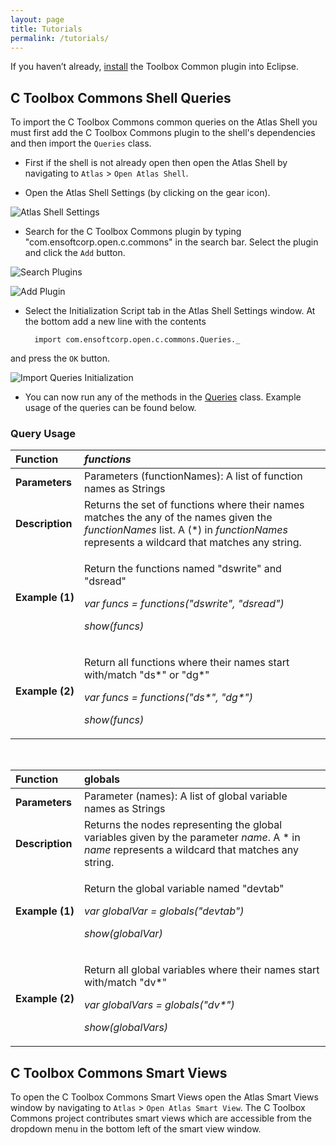 ```yaml
---
layout: page
title: Tutorials
permalink: /tutorials/
---
```


If you haven’t already, [install](/c-toolbox-commons/install) the Toolbox Common plugin into Eclipse.

## C Toolbox Commons Shell Queries
To import the C Toolbox Commons common queries on the Atlas Shell you must first add the C Toolbox Commons plugin to the shell's dependencies and then import the `Queries` class.

- First if the shell is not already open then open the Atlas Shell by navigating to `Atlas` &gt; `Open Atlas Shell`.

- Open the Atlas Shell Settings (by clicking on the gear icon).

![Atlas Shell Settings](../images/tutorials/shell_settings.png)

- Search for the C Toolbox Commons plugin by typing "com.ensoftcorp.open.c.commons" in the search bar. Select the plugin and click the `Add` button.

![Search Plugins](../images/tutorials/search_plugins.png)

![Add Plugin](../images/tutorials/add_plugin.png)

- Select the Initialization Script tab in the Atlas Shell Settings window. At the bottom add a new line with the contents

        import com.ensoftcorp.open.c.commons.Queries._

and press the `OK` button.

![Import Queries Initialization](../images/tutorials/initialization.png)

- You can now run any of the methods in the [Queries](https://ensoftcorp.github.io/c-toolbox-commons/javadoc/index.html) class. Example usage of the queries can be found below. 

### Query Usage

| **Function**    | *functions*                                                                                                                                                                     |
|:-----------------|:---------------------------------------------------------------------------------------------------------------------------------------------------------------------------------|
| **Parameters**  | Parameters (functionNames): A list of function names as Strings                                                                                                                 |
| **Description** | Returns the set of functions where their names matches the any of the names given the *functionNames* list. A (\*) in *functionNames* represents a wildcard that matches any string. |
| **Example&nbsp;(1)** | <p>Return the functions named "dswrite" and "dsread"</p> <p>*var funcs = functions("dswrite", "dsread")*</p> <p>*show(funcs)*</p> |
| **Example&nbsp;(2)** | <p>Return all functions where their names start with/match "ds\*" or "dg\*"</p> <p>*var funcs = functions("ds\*", "dg\*")*</p> <p>*show(funcs)*</p> |

<br />

| **Function**    | globals                                                                                                                                          |
|:-----------------|:--------------------------------------------------------------------------------------------------------------------------------------------------|
| **Parameters**  | Parameter (names): A list of global variable names as Strings                                                                                    |
| **Description** | Returns the nodes representing the global variables given by the parameter *name*. A \* in *name* represents a wildcard that matches any string. |
| **Example&nbsp;(1)** | <p>Return the global variable named "devtab"</p> <p>*var globalVar = globals("devtab")*</p><p>*show(globalVar)*</p> |
| **Example&nbsp;(2)** | <p>Return all global variables where their names start with/match "dv\*"</p> <p>*var globalVars = globals("dv\*")*</p> <p>*show(globalVars)*</p> |

## C Toolbox Commons Smart Views
To open the C Toolbox Commons Smart Views open the Atlas Smart Views window by navigating to `Atlas` &gt; `Open Atlas Smart View`. The C Toolbox Commons project contributes smart views which are accessible from the dropdown menu in the bottom left of the smart view window.

